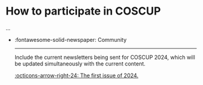# How to participate in COSCUP

...

<div class="grid cards" markdown>

-   :fontawesome-solid-newspaper: Community

    ---

    Include the current newsletters being sent for COSCUP 2024, which will be updated simultaneously with the current content.

    [:octicons-arrow-right-24: The first issue of 2024.](2024/20240118.md)

</div>
